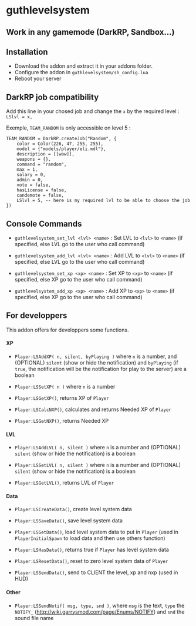 # guthlevelsystem

## Work in any gamemode (DarkRP, Sandbox...)

## Installation 

+ Download the addon and extract it in your addons folder.
+ Configure the addon in `guthlevelsystem/sh_config.lua`
+ Reboot your server

## DarkRP job compatibility

Add this line in your chosed job and change the `x` by the required level : `LSlvl = x,`

Exemple, `TEAM_RANDOM` is only accessible on level 5 :
```
TEAM_RANDOM = DarkRP.createJob("Random", {
    color = Color(226, 47, 255, 255),
    model = {"models/player/eli.mdl"},
    description = [[waw]],
    weapons = {},
    command = "random",
    max = 1,
    salary = 0,
    admin = 0,
    vote = false,
    hasLicense = false,
    candemote = false,
    LSlvl = 5, -- here is my required lvl to be able to choose the job
})
```

## Console Commands

+ `guthlevelsystem_set_lvl <lvl> <name>` : Set LVL to `<lvl>` to `<name>` (if specified, else LVL go to the user who call command) 

+ `guthlevelsystem_add_lvl <lvl> <name>` : Add LVL to `<lvl>` to `<name>` (if specified, else LVL go to the user who call command) 

+ `guthlevelsystem_set_xp <xp> <name>` : Set XP to `<xp>` to `<name>` (if specified, else XP go to the user who call command) 

+ `guthlevelsystem_add_xp <xp> <name>` : Add XP to `<xp>` to `<name>` (if specified, else XP go to the user who call command) 

## For developpers

This addon offers for developpers some functions.

#### XP

+ `Player:LSAddXP( n, silent, byPlaying )` where `n` is a number, and (OPTIONAL) `silent` (show or hide the notification) and `byPlaying` (if `true`, the notification will be the notification for play to the server) are a boolean 

+ `Player:LSSetXP( n )` where `n` is a number

+ `Player:LSGetXP()`, returns XP of `Player`

+ `Player:LSCalcNXP()`, calculates and returns Needed XP of `Player`

+ `Player:LSGetNXP()`, returns Needed XP

#### LVL

+ `Player:LSAddLVL( n, silent )` where `n` is a number and (OPTIONAL) `silent` (show or hide the notification) is a boolean

+ `Player:LSSetLVL( n, silent )` where `n` is a number and (OPTIONAL) `silent` (show or hide the notification) is a boolean

+ `Player:LSGetLVL()`, returns LVL of `Player`

#### Data

+ `Player:LSCreateData()`, create level system data

+ `Player:LSSaveData()`, save level system data

+ `Player:LSGetData()`, load level system data to put in `Player` (used in `PlayerInitialSpawn` to load data and then use others function)

+ `Player:LSHasData()`, returns true if `Player` has level system data

+ `Player:LSResetData()`, reset to zero level system data of `Player`

+ `Player:LSSendData()`, send to CLIENT the level, xp and nxp (used in HUD)

#### Other

+ `Player:LSSendNotif( msg, type, snd )`, where `msg` is the text, `type` the `NOTIFY_` (http://wiki.garrysmod.com/page/Enums/NOTIFY) and `snd` the sound file name
